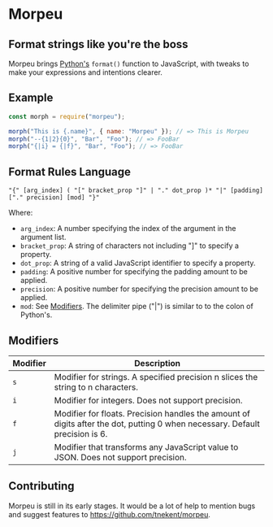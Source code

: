 # Morpeu
## Format strings like you're the boss
Morpeu brings [Python's](https://www.python.org) `format()` function to JavaScript, with tweaks to make your expressions and intentions clearer.

## Example
```js
const morph = require("morpeu");

morph("This is {.name}", { name: "Morpeu" }); // => This is Morpeu
morph("--{1|2}{0}", "Bar", "Foo"); // => FooBar
morph("{|i} = {|f}", "Bar", "Foo"); // => FooBar
```

## Format Rules Language
```
"{" [arg_index] ( "[" bracket_prop "]" | "." dot_prop )* "|" [padding] ["." precision] [mod] "}"
```
Where:
* `arg_index`: A number specifying the index of the argument in the argument list.
* `bracket_prop`: A string of characters not including "]" to specify a property.
* `dot_prop`: A string of a valid JavaScript identifier to specify a property.
* `padding`: A positive number for specifying the padding amount to be applied.
* `precision`: A positive number for specifying the precision amount to be applied.
* `mod`: See [Modifiers](#Modifiers).
The delimiter pipe ("|") is similar to to the colon of Python's.

## Modifiers
| Modifier | Description |
| -------- | ----------- |
| `s` | Modifier for strings. A specified precision n slices the string to n characters. |
| `i` | Modifier for integers. Does not support precision. |
| `f` | Modifier for floats. Precision handles the amount of digits after the dot, putting 0 when necessary. Default precision is 6. |
| `j` | Modifier that transforms any JavaScript value to JSON. Does not support precision. |

## Contributing
Morpeu is still in its early stages. It would be a lot of help to mention bugs and suggest features to <https://github.com/tnekent/morpeu>.
